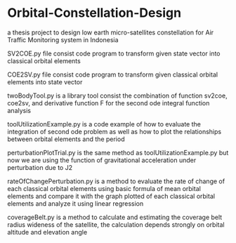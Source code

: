 # Orbital-Constellation-Design
a thesis project to design low earth micro-satellites constellation for Air Traffic Monitoring system in Indonesia

SV2COE.py file consist code program to transform given state vector into classical orbital elements

COE2SV.py file consist code program to transform given classical orbital elements into state vector

twoBodyTool.py is a library tool consist the combination of function sv2coe, coe2sv, and derivative function F for the second ode integral function analysis

toolUtilizationExample.py is a code example of how to evaluate the integration of second ode problem as well as how to plot the relationships between orbital elements and the period

perturbationPlotTrial.py is the same method as toolUtilizationExample.py but now we are using the function of gravitational acceleration under perturbation due to J2

rateOfChangePerturbation.py is a method to evaluate the rate of change of each classical orbital elements using basic formula of mean orbital elements and compare it with the graph plotted of each classical orbital elements and analyze it using linear regression

coverageBelt.py is a method to calculate and estimating the coverage belt radius wideness of the satellite, the calculation depends strongly on orbital altitude and elevation angle
